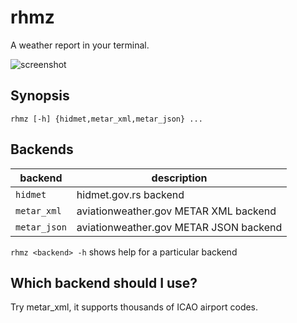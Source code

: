# rhmz

A weather report in your terminal.

![screenshot](https://raw.githubusercontent.com/vrza/rhmz/master/screenshot.png)

## Synopsis

    rhmz [-h] {hidmet,metar_xml,metar_json} ...

## Backends

backend | description
---- | ----
`hidmet` | hidmet.gov.rs backend
`metar_xml` | aviationweather.gov METAR XML backend
`metar_json` | aviationweather.gov METAR JSON backend

`rhmz <backend> -h` shows help for a particular backend

## Which backend should I use?

Try metar_xml, it supports thousands of ICAO airport codes.
